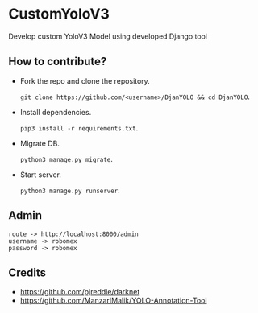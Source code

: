 # CustomYoloV3

Develop custom YoloV3 Model using developed Django tool



## How to contribute?
* Fork the repo and clone the repository. 

    `git clone https://github.com/<username>/DjanYOLO && cd DjanYOLO`.
* Install dependencies. 
    
    `pip3 install -r requirements.txt`.
* Migrate DB.
    
    `python3 manage.py migrate`.
* Start server.

    `python3 manage.py runserver`.

## Admin
    route -> http://localhost:8000/admin
    username -> robomex
    password -> robomex

## Credits
* https://github.com/pjreddie/darknet
* https://github.com/ManzarIMalik/YOLO-Annotation-Tool
